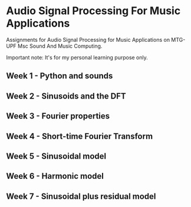 # Audio Signal Processing For Music Applications
Assignments for Audio Signal Processing for Music Applications on MTG-UPF Msc Sound And Music Computing. 

Important note: It's for my personal learning purpose only.


## Week 1 - Python and sounds

## Week 2 - Sinusoids and the DFT

## Week 3 - Fourier properties

## Week 4 - Short-time Fourier Transform

## Week 5 - Sinusoidal model

## Week 6 - Harmonic model

## Week 7 - Sinusoidal plus residual model
